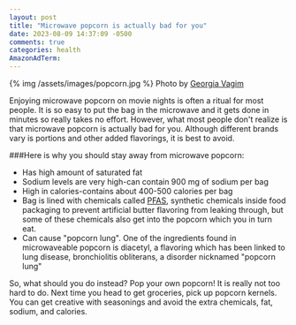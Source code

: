 ```yaml
---
layout: post
title: "Microwave popcorn is actually bad for you"
date: 2023-08-09 14:37:09 -0500
comments: true
categories: health
AmazonAdTerm:
---
```

{% img /assets/images/popcorn.jpg %}
Photo by <a href="https://unsplash.com/@georgiavagim?utm_source=unsplash&utm_medium=referral&utm_content=creditCopyText">Georgia Vagim</a>

Enjoying microwave popcorn on movie nights is often a ritual for most people. It is so easy to put the bag in the microwave and it gets done in minutes so really takes no effort. However, what most people don't realize is that microwave popcorn is actually bad for you. Although different brands vary is portions and other added flavorings, it is best to avoid.

###Here is why you should stay away from microwave popcorn:
- Has high amount of saturated fat
- Sodium levels are very high-can contain 900 mg of sodium per bag
- High in calories-contains about 400-500 calories per bag
- Bag is lined with chemicals called [PFAS](https://geridoc.net/blog/2023/07/11/tap-water-may-contain-chemicals/), synthetic chemicals inside food packaging to prevent artificial butter flavoring from leaking through, but some of these chemicals also get into the popcorn which you in turn eat.
- Can cause "popcorn lung". One of the ingredients found in microwaveable popcorn is diacetyl, a flavoring which has been linked to lung disease, bronchiolitis obliterans, a disorder nicknamed "popcorn lung"

So, what should you do instead? Pop your own popcorn! It is really not too hard to do. Next time you head to get groceries, pick up popcorn kernels. You can get creative with seasonings and avoid the extra chemicals, fat, sodium, and calories.
